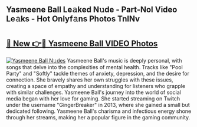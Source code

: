 ## Yasmeene Ball Le𝚊ked N𝚞de - Part-NoI Video Le𝚊ks - Hot Onlyf𝚊ns Photos TnlNv

# <h2><a href="http://ab86782.deff.icu/?id=Yasmeene+Ball">🔗 New 👉🔴 Yasmeene Ball VIDEO Photos</a></h2>

[![Yasmeene Ball N𝚞des](https://i.imgur.com/rIISA9y.gif)](http://ab86782.deff.icu/?id=Yasmeene+Ball)
Yasmeene Ball's music is deeply personal, with songs that delve into the complexities of mental health. Tracks like "Pool Party" and "Softly" tackle themes of anxiety, depression, and the desire for connection. She bravely shares her own struggles with these issues, creating a space of empathy and understanding for listeners who grapple with similar challenges. Yasmeene Ball's journey into the world of social media began with her love for gaming. She started streaming on Twitch under the username "GingerBreaker" in 2013, where she gained a small but dedicated following. Yasmeene Ball's charisma and infectious energy shone through her streams, making her a popular figure in the gaming community.
